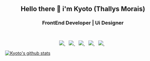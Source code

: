 <h2 align='center'>Hello there 👋 i'm Kyoto (Thallys Morais) </h2>
<h3 align='center'>FrontEnd Developer | Ui Designer</h3> <br/>

<p align='center'>
  
   <a href="https://gist.github.com/KyotodevIndie">
     <img src="https://img.shields.io/badge/-Gist-555859?style=for-the-badge&logo=Github&logoColor=white&link=https://gist.github.com/KyotodevIndie" />
  </a>&nbsp;&nbsp;
  
  <a href="https://www.linkedin.com/in/thallys-morais-a2a140167/">
    <img src="https://img.shields.io/badge/linkedin-%230077B5.svg?&style=for-the-badge&logo=linkedin&logoColor=white" />
  </a>&nbsp;&nbsp;
  
  <a href="mailto:kyotodevindie@gmail.com">
    <img src="https://img.shields.io/badge/Gmail-D14836?style=for-the-badge&logo=gmail&logoColor=white" />
  </a>&nbsp;&nbsp;
  
  <a href="https://twitter.com/DevKyoto">
    <img src="https://img.shields.io/badge/Twitter-1DA1F2?style=for-the-badge&logo=twitter&logoColor=white" />
  </a>&nbsp;&nbsp;
  
  <a href="https://medium.com/@vicentethallys">
    <img src="https://img.shields.io/badge/Medium-12100E?style=for-the-badge&logo=medium&logoColor=white" />
  </a>&nbsp;&nbsp;
   
  </p>
  
  [![Kyoto's github stats](https://github-readme-stats.vercel.app/api?username=kyotodevindie)](https://github.com/anuraghazra/github-readme-stats)
  

<!--
**kyotodevIndie/KyotodevIndie** is a ✨ _special_ ✨ repository because its `README.md` (this file) appears on your GitHub profile.

Here are some ideas to get you started:

- 🔭 I’m currently working on ...
- 🌱 I’m currently learning ...
- 👯 I’m looking to collaborate on ...
- 🤔 I’m looking for help with ...
- 💬 Ask me about ...
- 📫 How to reach me: ...
- 😄 Pronouns: ...
- ⚡ Fun fact: ...
-->
